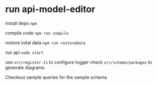 # run api-model-editor

install deps
`npm`

compile code
`npm run compile`

restore inital data
`npm run restoreData`

run api
`node start`

use `src/register.ts` to configure logger
check `src/schema/packages` to generate diagrams

Checkout sample queries for the sample schema
